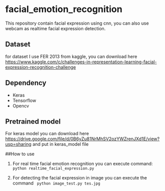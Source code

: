 # facial_emotion_recognition
 
This repository contain facial expression using cnn, you can also use webcam as realtime facial expression detection. 

## Dataset 
for dataset I use FER 2013 from kaggle, you can download here
https://www.kaggle.com/c/challenges-in-representation-learning-facial-expression-recognition-challenge 

## Dependency 
- Keras
- Tensorflow
- Opencv

## Pretrained model
For keras model you can download here
https://drive.google.com/file/d/0B6yZu81NrMhSV2ozYWZrenJXd1E/view?usp=sharing 
and put in keras_model file

##How to use

1. For real time facial emotion recognition you can execute command: ```python realtime_facial_expression.py``` 

2. For detecting the facial expression in image you can execute the command ```
python image_test.py tes.jpg```

